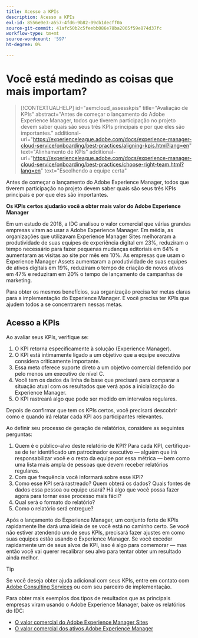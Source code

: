 ```yaml
---
title: Acesso a KPIs
description: Acesso a KPIs
exl-id: 8556e0e3-a557-4fd6-9b82-09cb1decff0a
source-git-commit: 41afc50b2c5feebb086e78ba2065f59e874d37fc
workflow-type: tm+mt
source-wordcount: '597'
ht-degree: 0%

---
```


# Você está medindo as coisas que mais importam?

>[!CONTEXTUALHELP]
>id="aemcloud_assesskpis"
>title="Avaliação de KPIs"
>abstract="Antes de começar o lançamento do Adobe Experience Manager, todos que tiverem participação no projeto devem saber quais são seus três KPIs principais e por que eles são importantes."
>additional-url="https://experienceleague.adobe.com/docs/experience-manager-cloud-service/onboarding/best-practices/aligning-kpis.html?lang=en" text="Alinhamento de KPIs"
>additional-url="https://experienceleague.adobe.com/docs/experience-manager-cloud-service/onboarding/best-practices/choose-right-team.html?lang=en" text="Escolhendo a equipe certa"

Antes de começar o lançamento do Adobe Experience Manager, todos que tiverem participação no projeto devem saber quais são seus três KPIs principais e por que eles são importantes.

**Os KPIs certos ajudarão você a obter mais valor do Adobe Experience Manager**


Em um estudo de 2018, a IDC analisou o valor comercial que várias grandes empresas viram ao usar a Adobe Experience Manager. Em média, as organizações que utilizavam Experience Manager Sites melhoraram a produtividade de suas equipes de experiência digital em 23%, reduziram o tempo necessário para fazer pequenas mudanças editoriais em 64% e aumentaram as visitas ao site por mês em 10%. As empresas que usam o Experience Manager Assets aumentaram a produtividade de suas equipes de ativos digitais em 19%, reduziram o tempo de criação de novos ativos em 47% e reduziram em 20% o tempo de lançamento de campanhas de marketing.

Para obter os mesmos benefícios, sua organização precisa ter metas claras para a implementação do Experience Manager. E você precisa ter KPIs que ajudem todos a se concentrarem nessas metas.

## Acesso a KPIs

Ao avaliar seus KPIs, verifique se:

1. O KPI retorna especificamente à solução (Experience Manager).
1. O KPI está intimamente ligado a um objetivo que a equipe executiva considera criticamente importante.
1. Essa meta oferece suporte direto a um objetivo comercial defendido por pelo menos um executivo de nível C.
1. Você tem os dados da linha de base que precisará para comparar a situação atual com os resultados que verá após a inicialização do Experience Manager.
1. O KPI rastreará algo que pode ser medido em intervalos regulares.

Depois de confirmar que tem os KPIs certos, você precisará descobrir como e quando irá relatar cada KPI aos participantes relevantes.

Ao definir seu processo de geração de relatórios, considere as seguintes perguntas:

1. Quem é o público-alvo deste relatório de KPI? Para cada KPI, certifique-se de ter identificado um patrocinador executivo — alguém que irá responsabilizar você e o resto da equipe por essa métrica — bem como uma lista mais ampla de pessoas que devem receber relatórios regulares.
1. Com que frequência você informará sobre esse KPI?
1. Como esse KPI será rastreado? Quem obterá os dados? Quais fontes de dados essa pessoa ou equipe usará? Há algo que você possa fazer agora para tornar esse processo mais fácil?
1. Qual será o formato do relatório?
1. Como o relatório será entregue?

Após o lançamento do Experience Manager, um conjunto forte de KPIs rapidamente lhe dará uma ideia de se você está no caminho certo. Se você não estiver atendendo um de seus KPIs, precisará fazer ajustes em como suas equipes estão usando o Experience Manager. Se você exceder rapidamente um de seus alvos de KPI, isso é algo para comemorar — mas então você vai querer recalibrar seu alvo para tentar obter um resultado ainda melhor.

>[!TIP]
>
> Se você deseja obter ajuda adicional com seus KPIs, entre em contato com [Adobe Consulting Services](https://www.adobe.com/experience-cloud/consulting-services.html) ou com seu parceiro de implementação.

Para obter mais exemplos dos tipos de resultados que as principais empresas viram usando o Adobe Experience Manager, baixe os relatórios do IDC:
* [O valor comercial do Adobe Experience Manager Sites](https://www.adobe.com/content/dam/acom/en/modal-offers/idc-aem-sites-q218/pdfs/22037555.en.aem.whitepaper.IDCBusinessValueAEMSites.pdf)
* [O valor comercial dos ativos Adobe Experience Manager](https://wwwimages2.adobe.com/content/dam/acom/en/modal-offers/idc-aem-Assets-q218/pdfs/220380622.en.aem.whitepaper.IDCBusinessValueAEMAssets.pdf)
